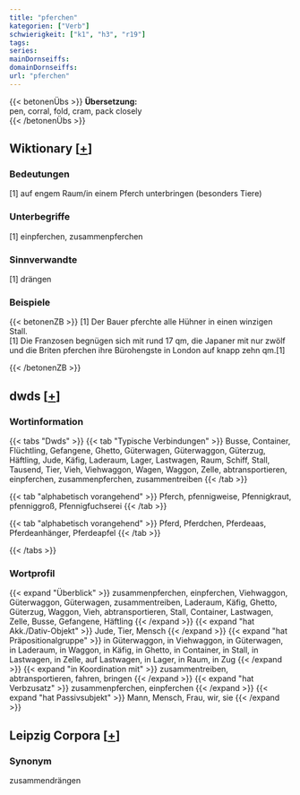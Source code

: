 ```yaml
---
title: "pferchen"
kategorien: ["Verb"]
schwierigkeit: ["k1", "h3", "r19"]
tags:
series:
mainDornseiffs:
domainDornseiffs:
url: "pferchen"
---
```


{{< betonenÜbs >}}
**Übersetzung:**  
pen, corral, fold, cram, pack closely  
{{< /betonenÜbs >}}

## Wiktionary [[+](https://de.wiktionary.org/wiki/pferchen)]

### Bedeutungen
[1] auf engem Raum/in einem Pferch unterbringen (besonders Tiere)  

### Unterbegriffe
[1] einpferchen, zusammenpferchen  

### Sinnverwandte
[1] drängen  

### Beispiele
{{< betonenZB >}}
[1] Der Bauer pferchte alle Hühner in einen winzigen Stall.  
[1] Die Franzosen begnügen sich mit rund 17 qm, die Japaner mit nur zwölf und die Briten pferchen ihre Bürohengste in London auf knapp zehn qm.[1]  

{{< /betonenZB >}}


## dwds [[+](https://www.dwds.de/wb/pferchen)]

### Wortinformation
{{< tabs "Dwds" >}}
{{< tab "Typische Verbindungen" >}}
Busse, Container, Flüchtling, Gefangene, Ghetto, Güterwagen, Güterwaggon, Güterzug, Häftling, Jude, Käfig, Laderaum, Lager, Lastwagen, Raum, Schiff, Stall, Tausend, Tier, Vieh, Viehwaggon, Wagen, Waggon, Zelle, abtransportieren, einpferchen, zusammenpferchen, zusammentreiben
{{< /tab >}}

{{< tab "alphabetisch vorangehend" >}}
Pferch, pfennigweise, Pfennigkraut, pfenniggroß, Pfennigfuchserei
{{< /tab >}}

{{< tab "alphabetisch vorangehend" >}}
Pferd, Pferdchen, Pferdeaas, Pferdeanhänger, Pferdeapfel
{{< /tab >}}

{{< /tabs >}}

### Wortprofil
{{< expand "Überblick" >}} zusammenpferchen, einpferchen, Viehwaggon, Güterwaggon, Güterwagen, zusammentreiben, Laderaum, Käfig, Ghetto, Güterzug, Waggon, Vieh, abtransportieren, Stall, Container, Lastwagen, Zelle, Busse, Gefangene, Häftling {{< /expand >}}
{{< expand "hat Akk./Dativ-Objekt" >}} Jude, Tier, Mensch {{< /expand >}}
{{< expand "hat Präpositionalgruppe" >}} in Güterwaggon, in Viehwaggon, in Güterwagen, in Laderaum, in Waggon, in Käfig, in Ghetto, in Container, in Stall, in Lastwagen, in Zelle, auf Lastwagen, in Lager, in Raum, in Zug {{< /expand >}}
{{< expand "in Koordination mit" >}} zusammentreiben, abtransportieren, fahren, bringen {{< /expand >}}
{{< expand "hat Verbzusatz" >}} zusammenpferchen, einpferchen {{< /expand >}}
{{< expand "hat Passivsubjekt" >}} Mann, Mensch, Frau, wir, sie {{< /expand >}}

## Leipzig Corpora [[+](https://corpora.uni-leipzig.de/en/res?word=pferchen&corpusId=deu_newscrawl-public_2018)]


### Synonym
zusammendrängen

